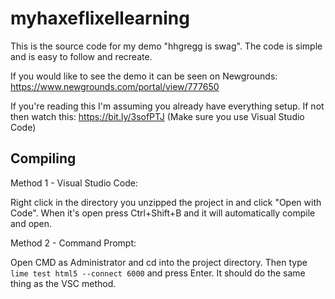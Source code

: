 # myhaxeflixellearning

This is the source code for my demo "hhgregg is swag". The code is simple and is easy to follow and recreate.

If you would like to see the demo it can be seen on Newgrounds: https://www.newgrounds.com/portal/view/777650

If you're reading this I'm assuming you already have everything setup. If not then watch this: https://bit.ly/3sofPTJ (Make sure you use Visual Studio Code)

Compiling
---------
Method 1 - Visual Studio Code:

Right click in the directory you unzipped the project in and click "Open with Code". When it's open press Ctrl+Shift+B and it will automatically compile and open.

Method 2 - Command Prompt:

Open CMD as Administrator and cd into the project directory. Then type ``lime test html5 --connect 6000`` and press Enter. It should do the same thing as the VSC method.
